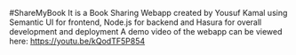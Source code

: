 #ShareMyBook
It is a Book Sharing Webapp created by Yousuf Kamal using Semantic UI for frontend, Node.js for backend and Hasura for overall development and deployment
A demo video of the webapp can be viewed here: https://youtu.be/kQodTF5P854
